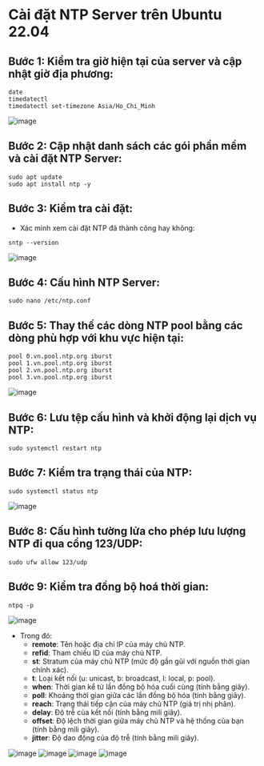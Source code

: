 # Cài đặt NTP Server trên Ubuntu 22.04
## Bước 1: Kiểm tra giờ hiện tại của server và cập nhật giờ địa phương:
```
date
timedatectl
timedatectl set-timezone Asia/Ho_Chi_Minh
```
![image](https://github.com/user-attachments/assets/e3bc714d-2b16-4105-a000-f16679bcbd8c)

## Bước 2: Cập nhật danh sách các gói phần mềm và cài đặt NTP Server:
```
sudo apt update
sudo apt install ntp -y
```

## Bước 3: Kiểm tra cài đặt:
- Xác minh xem cài đặt NTP đã thành công hay không:
```
sntp --version
```
![image](https://github.com/user-attachments/assets/11353246-8b6b-4e24-b6e4-44e7bf941475)

## Bước 4: Cấu hình NTP Server: 
```
sudo nano /etc/ntp.conf
```

## Bước 5: Thay thế các dòng NTP pool bằng các dòng phù hợp với khu vực hiện tại:
```
pool 0.vn.pool.ntp.org iburst
pool 1.vn.pool.ntp.org iburst
pool 2.vn.pool.ntp.org iburst
pool 3.vn.pool.ntp.org iburst
```
![image](https://github.com/user-attachments/assets/325546aa-809c-45b0-b9af-7d3e16056b92)

## Bước 6: Lưu tệp cấu hình và khởi động lại dịch vụ NTP:
```
sudo systemctl restart ntp
```

## Bước 7: Kiểm tra trạng thái của NTP:
```
sudo systemctl status ntp
```
![image](https://github.com/user-attachments/assets/927a812b-efd2-4f65-a614-3b9487448375)

## Bước 8: Cấu hình tường lửa cho phép lưu lượng NTP đi qua cổng 123/UDP:
```
sudo ufw allow 123/udp
```

## Bước 9: Kiểm tra đồng bộ hoá thời gian:
```
ntpq -p
```
![image](https://github.com/user-attachments/assets/20e03b01-df4d-4f65-987f-53fb351ac319)

- Trong đó:
  - **remote**: Tên hoặc địa chỉ IP của máy chủ NTP.
  - **refid**: Tham chiếu ID của máy chủ NTP.
  - **st**: Stratum của máy chủ NTP (mức độ gần gũi với nguồn thời gian chính xác).
  - **t**: Loại kết nối (u: unicast, b: broadcast, l: local, p: pool).
  - **when**: Thời gian kể từ lần đồng bộ hóa cuối cùng (tính bằng giây).
  - **poll**: Khoảng thời gian giữa các lần đồng bộ hóa (tính bằng giây).
  - **reach**: Trạng thái tiếp cận của máy chủ NTP (giá trị nhị phân).
  - **delay**: Độ trễ của kết nối (tính bằng mili giây).
  - **offset**: Độ lệch thời gian giữa máy chủ NTP và hệ thống của bạn (tính bằng mili giây).
  - **jitter**: Độ dao động của độ trễ (tính bằng mili giây).


![image](https://github.com/user-attachments/assets/28cdd90c-bf2b-4e21-870f-32c323517a67)
![image](https://github.com/user-attachments/assets/5576269c-8c0c-4c3e-bece-536b7ae314c4)
![image](https://github.com/user-attachments/assets/49d4de24-f0e2-46da-89ab-4646ea70c9db)
![image](https://github.com/user-attachments/assets/3457853d-fb50-4448-a3d2-19b0fb02d106)


 
